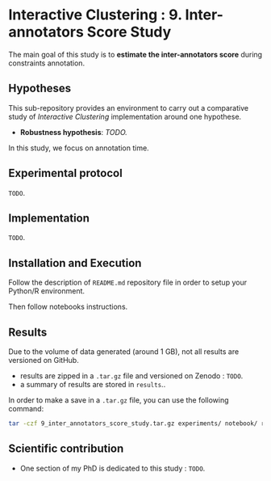 # Interactive Clustering : 9. Inter-annotators Score Study

The main goal of this study is to **estimate the inter-annotators score** during constraints annotation.


## Hypotheses

This sub-repository provides an environment to carry out a comparative study of _Interactive Clustering_ implementation around one hypothese.
- **Robustness hypothesis**: _TODO._

In this study, we focus on annotation time.


## Experimental protocol

`TODO`.


## Implementation

`TODO`.


## Installation and Execution

Follow the description of `README.md` repository file in order to setup your Python/R environment.

Then follow notebooks instructions.


## Results

Due to the volume of data generated (around 1 GB), not all results are versioned on GitHub.

- results are zipped in a `.tar.gz` file and versioned on Zenodo : `TODO`.
- a summary of results are stored in `results`..

In order to make a save in a `.tar.gz` file, you can use the following command:
```bash
tar -czf 9_inter_annotators_score_study.tar.gz experiments/ notebook/ results/ README.md
```


## Scientific contribution

- One section of my PhD is dedicated to this study : `TODO`.